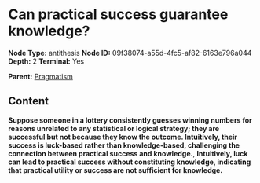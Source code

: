 # Can practical success guarantee knowledge?

**Node Type:** antithesis
**Node ID:** 09f38074-a55d-4fc5-af82-6163e796a044
**Depth:** 2
**Terminal:** Yes

**Parent:** [Pragmatism](pragmatism.md)

## Content

**Suppose someone in a lottery consistently guesses winning numbers for reasons unrelated to any statistical or logical strategy; they are successful but not because they know the outcome. Intuitively, their success is luck-based rather than knowledge-based, challenging the connection between practical success and knowledge.**, **Intuitively, luck can lead to practical success without constituting knowledge, indicating that practical utility or success are not sufficient for knowledge.**
